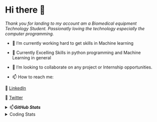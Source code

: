 # Hi there 👋

*Thank you for landing to my account am a Biomedical equipment Technology Student. Passionatly loving the technology especially the computer programming.*


- 🔭 I’m currently working hard to get skills in Machine learning
- 🌱 Currently Excelling Skills in python programming and Machine Learning in general
- 👯 I’m looking to collaborate on any project or Internship opportunities.


- 📫 How to reach me: 

:link: [LinkedIn](https://www.linkedin.com/in/hirwa-nshuti/)  

:link: [Twitter](https://twitter.com/__hirwa)


<details>
  <summary> 📫<b><i>GitHub Stats</i></b></summary>
  <img src="https://github-readme-stats.vercel.app/api?username=hirwa-nshuti&show_icons=true&theme=Minima" alt="Darsh Shah GitHub Stats" />
</details> 

<details>
  <summary>Coding Stats</summary>
<a href="https://github.com/hirwa-nshuti/github-readme-stats">
<img align="center" src="https://github-readme-stats.anuraghazra1.vercel.app/api/top-langs/?username=hirwa-nshuti&layout=compact&theme=blue-green" />
</a>
  
</details> 
